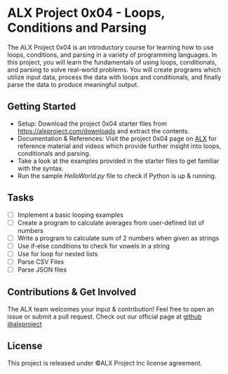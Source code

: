 # ALX Project 0x04 - Loops, Conditions and Parsing

The ALX Project 0x04 is an introductory course for learning how to use loops, conditions, and parsing in a variety of programming languages. In this project, you will learn the fundamentals of using loops, conditionals, and parsing to solve real-world problems. You will create programs which utilize input data, process the data with loops and conditionals, and finally parse the data to produce meaningful output.

## Getting Started
- Setup: Download the project 0x04 starter files from https://alxproject.com/downloads and extract the contents. 
- Documentation & References: Visit the project 0x04 page on [ALX](https://alxproject.com/projects/0x04) for reference material and videos which provide further insight into loops, conditionals and parsing. 
- Take a look at the examples provided in the starter files to get familiar with the syntax. 
- Run the sample _HelloWorld.py_ file to check if Python is up & running.  

## Tasks
- [ ] Implement a basic looping examples 
- [ ] Create a program to calculate averages from user-defined list of numbers    
- [ ] Write a program to calculate sum of 2 numbers when given as strings  
- [ ] Use if-else conditions to check for vowels in a string     
- [ ] Use for loop for nested lists   
- [ ] Parse CSV Files   
- [ ] Parse JSON files   

## Contributions & Get Involved 
The ALX team welcomes your input & contribution! Feel free to open an issue or submit a pull request. Check out our official page at [github @alxproject](https://www.github.com/alxproject)  

## License 
This project is released under ©ALX Project Inc license agreement.